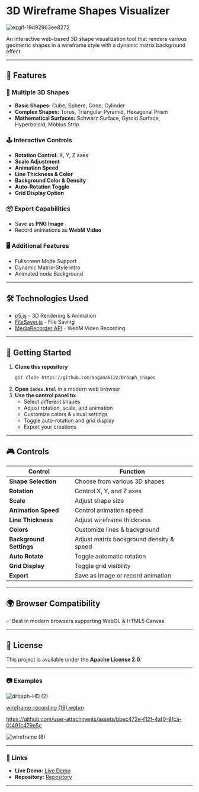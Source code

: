 # 3D Wireframe Shapes Visualizer

![ezgif-19d92963ee8272](https://github.com/user-attachments/assets/660b35b2-88aa-4c1f-afa7-688863965406)

An interactive web-based 3D shape visualization tool that renders various geometric shapes in a wireframe style with a dynamic matrix background effect.

---

## 🚀 Features

### 🎨 Multiple 3D Shapes
- **Basic Shapes:** Cube, Sphere, Cone, Cylinder
- **Complex Shapes:** Torus, Triangular Pyramid, Hexagonal Prism
- **Mathematical Surfaces:** Schwarz Surface, Gyroid Surface, Hyperboloid, Möbius Strip

### 🕹️ Interactive Controls
- **Rotation Control:** X, Y, Z axes
- **Scale Adjustment**
- **Animation Speed**
- **Line Thickness & Color**
- **Background Color & Density**
- **Auto-Rotation Toggle**
- **Grid Display Option**

### 📦 Export Capabilities
- Save as **PNG Image**
- Record animations as **WebM Video**

### 🖥️ Additional Features
- Fullscreen Mode Support
- Dynamic Matrix-Style intro
- Animated node Background

---

## 🛠️ Technologies Used

- [p5.js](https://p5js.org/) - 3D Rendering & Animation
- [FileSaver.js](https://github.com/eligrey/FileSaver.js/) - File Saving
- [MediaRecorder API](https://developer.mozilla.org/en-US/docs/Web/API/MediaRecorder) - WebM Video Recording

---

## 🔧 Getting Started

1. **Clone this repository**
   ```sh
   git clone https://github.com/Saganaki22/Drbaph_shapes
   ```
2. **Open `index.html`** in a modern web browser
3. **Use the control panel to:**
   - Select different shapes
   - Adjust rotation, scale, and animation
   - Customize colors & visual settings
   - Toggle auto-rotation and grid display
   - Export your creations

---

## 🎮 Controls

| **Control**            | **Function** |
|------------------------|-------------|
| **Shape Selection**    | Choose from various 3D shapes |
| **Rotation**           | Control X, Y, and Z axes |
| **Scale**              | Adjust shape size |
| **Animation Speed**    | Control animation speed |
| **Line Thickness**     | Adjust wireframe thickness |
| **Colors**             | Customize lines & background |
| **Background Settings**| Adjust matrix background density & speed |
| **Auto Rotate**        | Toggle automatic rotation |
| **Grid Display**       | Toggle grid visibility |
| **Export**             | Save as image or record animation |

---

## 🌍 Browser Compatibility

✅ Best in modern browsers supporting WebGL & HTML5 Canvas

---

## 📜 License

This project is available under the **Apache License 2.0**.

---

### 📷 Examples

![drbaph-HD (2)](https://github.com/user-attachments/assets/14ae3a11-7636-40a0-99a4-a57bb412bf4c)

[wireframe-recording (16).webm](https://github.com/user-attachments/assets/2f5a9ef9-4d4f-430d-9a99-4ce3d506884b)

https://github.com/user-attachments/assets/bbec472e-f12f-4af0-9fca-01491c479e5c

![wireframe (8)](https://github.com/user-attachments/assets/046e29aa-aa06-4763-a905-70b1d18553e4)

---

### 🔗 Links
- **Live Demo:** [Live Demo](https://saganaki22.github.io/Drbaph_shapes/)
- **Repository:** [Repository](https://github.com/Saganaki22/Drbaph_shapes)

---

